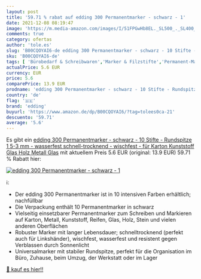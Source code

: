 ```yaml
---
layout: post
title: '59.71 % rabat auf edding 300 Permanentmarker - schwarz - 1'
date: 2021-12-08 08:19:47
image: 'https://m.media-amazon.com/images/I/51FPGwHb8EL._SL500_._SL400_.jpg'
comments: true
category: ofertas
author: 'tole.es'
slug: 'B00CQOYAI6-de edding 300 Permanentmarker - schwarz - 10 Stifte -...'
sku: 'B00CQOYAI6-de'
tags: [ 'Bürobedarf & Schreibwaren','Marker & Filzstifte','Permanent-Marker','Schreibwaren','edding', ]
actualPrice: 5.6 EUR
currency: EUR
price: 5.6
comparePrice: 13.9 EUR
prodname: 'edding 300 Permanentmarker - schwarz - 10 Stifte - Rundspitze 1 5-3 mm - wasserfest  schnell-trocknend - wischfest - für Karton  Kunststoff  Glas  Holz  Metall  Glas'
country: 'de'
flag: '🇩🇪'
brand: 'edding'
buyurl: 'https://www.amazon.de/dp/B00CQOYAI6/?tag=tolees0ca-21'
descuento: '59.71'
average: '5.6'
---
```


Es gibt ein [edding 300 Permanentmarker - schwarz - 10 Stifte - Rundspitze 1 5-3 mm - wasserfest  schnell-trocknend - wischfest - für Karton  Kunststoff  Glas  Holz  Metall  Glas](https://www.amazon.de/dp/B00CQOYAI6/?tag=tolees0ca-21) mit aktuellem Preis 5.6 EUR (original: 13.9 EUR) 59.71 % Rabatt hier:

[![edding 300 Permanentmarker - schwarz - 1](https://m.media-amazon.com/images/I/51FPGwHb8EL._SL500_._SL400_.jpg)](https://www.amazon.de/dp/B00CQOYAI6/?tag=tolees0ca-21)

ℹ️:

- Der edding 300 Permanentmarker ist in 10 intensiven Farben erhältlich; nachfüllbar
- Die Verpackung enthält 10 Permanentmarker in schwarz
- Vielseitig einsetzbarer Permanentmarker zum Schreiben und Markieren auf Karton, Metall, Kunststoff, Reifen, Glas, Holz, Stein und vielen anderen Oberflächen
- Robuster Marker mit langer Lebensdauer; schnelltrocknend (perfekt auch für Linkshänder), wischfest, wasserfest und resistent gegen Verblassen durch Sonnenlicht
- Universalmarker mit stabiler Rundspitze, perfekt für die Organisation im Büro, Zuhause, beim Umzug, der Werkstatt oder im Lager

[🛒 kauf es hier!!](https://www.amazon.de/dp/B00CQOYAI6/?tag=tolees0ca-21)
